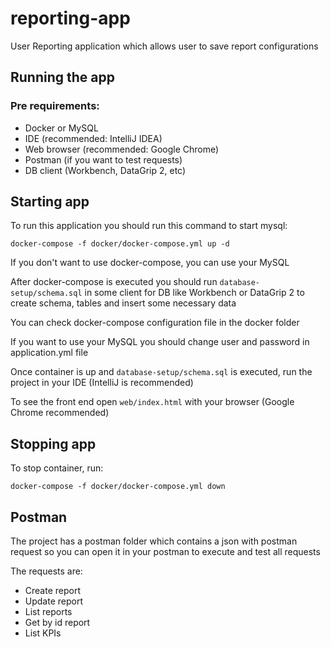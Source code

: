 # reporting-app
User Reporting application which allows user to save report configurations

## Running the app
### Pre requirements:
* Docker or MySQL
* IDE (recommended: IntelliJ IDEA)
* Web browser (recommended: Google Chrome)
* Postman (if you want to test requests)
* DB client (Workbench, DataGrip 2, etc)

## Starting app
To run this application you should run this command to start mysql:

```
docker-compose -f docker/docker-compose.yml up -d
```

If you don't want to use docker-compose, you can use your MySQL

After docker-compose is executed you should run `database-setup/schema.sql` in some client for DB like Workbench or DataGrip 2 to create schema, tables and insert some necessary data
 
You can check docker-compose configuration file in the docker folder
 
If you want to use your MySQL you should change user and password in application.yml file

Once container is up and `database-setup/schema.sql` is executed, run the project in your IDE (IntelliJ is recommended)

To see the front end open `web/index.html` with your browser (Google Chrome recommended)

## Stopping app

To stop container, run:

```
docker-compose -f docker/docker-compose.yml down
```
 
## Postman
The project has a postman folder which contains a json with postman request so you can open it in your postman to execute and test all requests

The requests are:
* Create report
* Update report
* List reports
* Get by id report
* List KPIs

